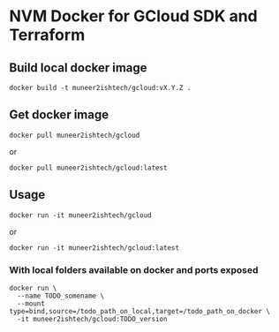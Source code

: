 # NVM Docker for GCloud SDK and Terraform


## Build local docker image
```
docker build -t muneer2ishtech/gcloud:vX.Y.Z .
```

## Get docker image
```
docker pull muneer2ishtech/gcloud
```
or
```
docker pull muneer2ishtech/gcloud:latest
```

## Usage
```
docker run -it muneer2ishtech/gcloud
```
or
```
docker run -it muneer2ishtech/gcloud:latest
```

### With local folders available on docker and ports exposed
```
docker run \
  --name TODO_somename \
  --mount type=bind,source=/todo_path_on_local,target=/todo_path_on_docker \
  -it muneer2ishtech/gcloud:TODO_version
```
